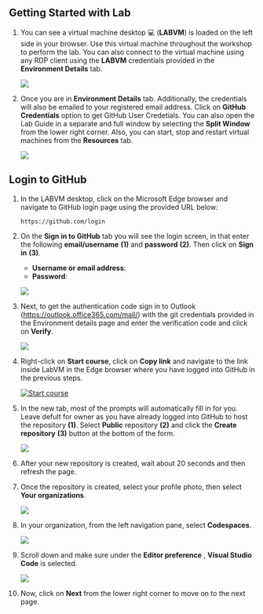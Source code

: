 ## Getting Started with Lab

1. You can see a virtual machine desktop 💻 (**LABVM**) is loaded on the left side in your browser. Use this virtual machine throughout the workshop to perform the lab. You can also connect to the virtual machine using any RDP client using the **LABVM** credentials provided in the **Environment Details** tab.
   
   ![](../media/env-page.png)

1. Once you are in **Environment Details** tab. Additionally, the credentials will also be emailed to your registered email address. Click on **GitHub Credentials** option to get GitHub User Credetials. You can also open the Lab Guide in a separate and full window by selecting the **Split Window** from the lower right corner. Also, you can start, stop and restart virtual machines from the **Resources** tab.
 
   ![](../media/env-details.png)
 
## Login to GitHub

1. In the LABVM desktop, click on the Microsoft Edge browser and navigate to GitHub login page using the provided URL below:

   ```
   https://github.com/login
   ```
   
1. On the **Sign in to GitHub** tab you will see the login screen, in that enter the following **email/username** **(1)** and **password** **(2)**. Then click on **Sign in** **(3)**. 

   * **Username or email address**: <inject key="GitHub UserEmail"></inject>
   * **Password**: <inject key="GitHub Password"></inject>
   
   ![](../media/github-login.png)
          
1. Next, to get the authentication code sign in to Outlook (https://outlook.office365.com/mail/) with the git credentials provided in the Environment details page and enter the verification code and click on **Verify**.

   ![](../media/authgit.png)

1. Right-click on **Start course**, click on **Copy link** and navigate to the link inside LabVM in the Edge browser where you have logged into GitHub in the previous steps.

   <!-- For start course, run in JavaScript:
   'https://github.com/new?' + new URLSearchParams({
     template_owner: 'skills',
     template_name: 'copilot-codespaces-vscode',
     owner: '@me',
     name: 'skills-copilot-codespaces-vscode',
     description: 'My clone repository',
     visibility: 'public',
   }).toString()
   -->

   [![Start course](https://user-images.githubusercontent.com/1221423/235727646-4a590299-ffe5-480d-8cd5-8194ea184546.svg)](https://github.com/new?template_owner=skills&template_name=copilot-codespaces-vscode&owner=%40me&name=skills-copilot-codespaces-vscode&description=My+clone+repository&visibility=public)
   
1. In the new tab, most of the prompts will automatically fill in for you. Leave defult for owner as you have already logged into GitHub to host the repository **(1)**. Select **Public** repository **(2)** and click the **Create repository** **(3)** button at the bottom of the form.

   ![](../media/skills-new-repo.png)

1. After your new repository is created, wait about 20 seconds and then refresh the page.

1. Once the repository is created, select your profile photo, then select **Your organizations**.

   ![](../media/organization.png)

1. In your organization, from the left navigation pane, select **Codespaces**.

   ![](../media/codespace.png)

1. Scroll down and make sure under the **Editor preference** , **Visual Studio Code** is selected.

     ![](../media/vscode1.png)

1. Now, click on **Next** from the lower right corner to move on to the next page.
